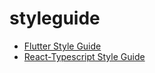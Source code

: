 # styleguide

- [Flutter Style Guide][flutter]
- [React-Typescript Style Guide][react-typescript]

[flutter]: https://github.com/dihisoft/styleguide/tree/main/flutter
[react-typescript]: https://github.com/dihisoft/styleguide/tree/main/react-typescript
